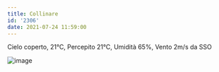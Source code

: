 ```yaml
---
title: Collinare
id: '2306'
date: 2021-07-24 11:59:00
---
```


Cielo coperto, 21°C, Percepito 21°C, Umidità 65%, Vento 2m/s da SSO
<!-- more -->
![image](/images/2021/08/20210724-activity-map.png)